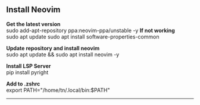 ## Install Neovim

**Get the latest version**  
sudo add-apt-repository ppa:neovim-ppa/unstable -y
**If not working**  
sudo apt update
sudo apt install software-properties-common

**Update repository and install neovim**  
sudo apt update && sudo apt install neovim -y

**Install LSP Server**  
pip install pyright

**Add to .zshrc**  
export PATH="/home/tn/.local/bin:$PATH"  

---
